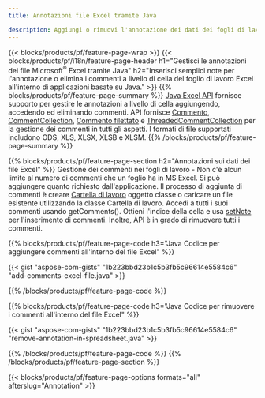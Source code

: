 ```yaml
---
title: Annotazioni file Excel tramite Java

description: Aggiungi o rimuovi l'annotazione dei dati dei fogli di lavoro di Excel e OpenOffice con la libreria Java.
---
```

{{< blocks/products/pf/feature-page-wrap >}}
{{< blocks/products/pf/i18n/feature-page-header h1="Gestisci le annotazioni dei file Microsoft<sup>&reg;</sup> Excel tramite Java" h2="Inserisci semplici note per l\'annotazione o elimina i commenti a livello di cella del foglio di lavoro Excel all\'interno di applicazioni basate su Java." >}}
{{% blocks/products/pf/feature-page-summary %}}
[Java Excel API](/cells/java/) fornisce supporto per gestire le annotazioni a livello di cella aggiungendo, accedendo ed eliminando commenti. API fornisce [Commento](https://reference.aspose.com/cells/java/com.aspose.cells/Comment), [CommentCollection](https://reference.aspose.com/cells/java/com.aspose.cells/CommentCollection), [Commento filettato](https://reference.aspose.com/cells/java/com.aspose.cells/ThreadedComment) e [ThreadedCommentCollection](https://reference.aspose.com/cells/java/com.aspose.cells/ThreadedCommentCollection) per la gestione dei commenti in tutti gli aspetti.
I formati di file supportati includono ODS, XLS, XLSX, XLSB e XLSM.
{{% /blocks/products/pf/feature-page-summary %}}

{{% blocks/products/pf/feature-page-section h2="Annotazioni sui dati dei file Excel" %}}
Gestione dei commenti nei fogli di lavoro - Non c'è alcun limite al numero di commenti che un foglio ha in MS Excel. Si può aggiungere quanto richiesto dall'applicazione. Il processo di aggiunta di commenti è creare [Cartella di lavoro](https://reference.aspose.com/cells/java/com.aspose.cells/Workbook) oggetto classe o caricare un file esistente utilizzando la classe Cartella di lavoro. Accedi a tutti i suoi commenti usando getComments(). Ottieni l'indice della cella e usa [setNote](https://reference.aspose.com/cells/java/com.aspose.cells/comment#Note) per l'inserimento di commenti. Inoltre, API è in grado di rimuovere tutti i commenti. 

{{% blocks/products/pf/feature-page-code h3="Java Codice per aggiungere commenti all\'interno del file Excel" %}}

{{< gist "aspose-com-gists" "1b223bbd23b1c5b3fb5c96614e5584c6" "add-comments-excel-file.java" >}}

{{% /blocks/products/pf/feature-page-code %}}

{{% blocks/products/pf/feature-page-code h3="Java Codice per rimuovere i commenti all\'interno del file Excel" %}}

{{< gist "aspose-com-gists" "1b223bbd23b1c5b3fb5c96614e5584c6" "remove-annotation-in-spreadsheet.java" >}}

{{% /blocks/products/pf/feature-page-code %}}
{{% /blocks/products/pf/feature-page-section %}}

{{< blocks/products/pf/feature-page-options formats="all" afterslug="Annotation" >}}
